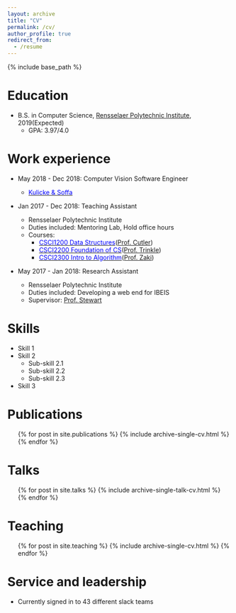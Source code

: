 ```yaml
---
layout: archive
title: "CV"
permalink: /cv/
author_profile: true
redirect_from:
  - /resume
---
```


{% include base_path %}

Education
======
* B.S. in Computer Science, <a href="https://science.rpi.edu/computer-science">Rensselaer Polytechnic Institute</a>, 2019(Expected)
    * GPA: 3.97/4.0

Work experience
======
* May 2018 - Dec 2018: Computer Vision Software Engineer
    * [<span class="underline-on-hover" style="color:#0000FF">Kulicke & Soffa</span>](https://www.kns.com/)

* Jan 2017 - Dec 2018: Teaching Assistant
    * Rensselaer Polytechnic Institute
    * Duties included: Mentoring Lab, Hold office hours
    * Courses:
        - [<span class="underline-on-hover" style="color:#0000FF">CSCI1200 Data Structures</span>](http://www.cs.rpi.edu/academics/courses/fall17/csci1200/index.php)([Prof. Cutler](http://www.cs.rpi.edu/~cutler/))
        - [<span class="underline-on-hover" style="color:#0000FF">CSCI2200 Foundation of CS</span>](http://www.cs.rpi.edu/academics/courses/spring17/focs/)([Prof. Trinkle](http://www.cs.rpi.edu/~trink/))
        - [<span class="underline-on-hover" style="color:#0000FF">CSCI2300 Intro to Algorithm</span>](http://www.cs.rpi.edu/~zaki/www-new/pmwiki.php/IntroAlgorithms/Main)([Prof. Zaki](http://www.cs.rpi.edu/~zaki/www-new/pmwiki.php/Main/HomePage))

* May 2017 - Jan 2018: Research Assistant
    * Rensselaer Polytechnic Institute
    * Duties included: Developing a web end for IBEIS
    * Supervisor: [Prof. Stewart](https://www.cs.rpi.edu/~stewart/)

Skills
======
* Skill 1
* Skill 2
    * Sub-skill 2.1
    * Sub-skill 2.2
    * Sub-skill 2.3
* Skill 3

Publications
======
  <ul>{% for post in site.publications %}
    {% include archive-single-cv.html %}
  {% endfor %}</ul>

Talks
======
  <ul>{% for post in site.talks %}
    {% include archive-single-talk-cv.html %}
  {% endfor %}</ul>

Teaching
======
  <ul>{% for post in site.teaching %}
    {% include archive-single-cv.html %}
  {% endfor %}</ul>

Service and leadership
======
* Currently signed in to 43 different slack teams
